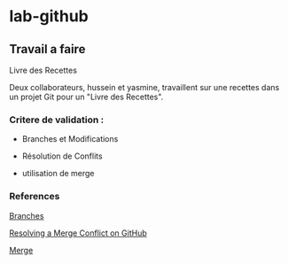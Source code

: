 # lab-github <br>
## Travail a faire
Livre des Recettes

Deux collaborateurs, hussein et yasmine, travaillent sur une recettes dans un projet Git pour un "Livre des Recettes".

### Critere de validation  :
- Branches et Modifications 
  
- Résolution de Conflits 

- utilisation de merge 

### References 
[Branches](https://docs.github.com/fr/pull-requests/collaborating-with-pull-requests/proposing-changes-to-your-work-with-pull-requests/about-branches)

[Resolving a Merge Conflict on GitHub](https://docs.github.com/en/pull-requests/collaborating-with-pull-requests/addressing-merge-conflicts/resolving-a-merge-conflict-using-the-command-line) 

[Merge](https://git-scm.com/docs/git-merge#_how_conflicts_are_presented)
